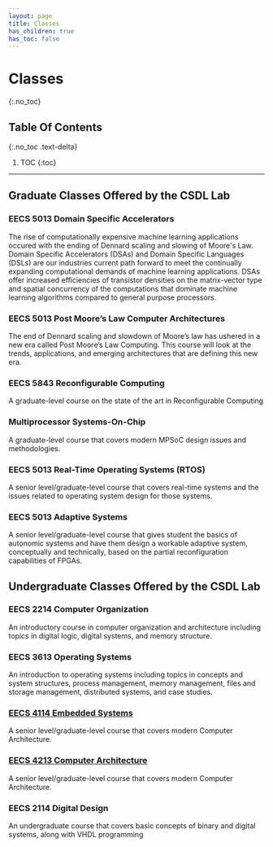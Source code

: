 ```yaml
---
layout: page
title: Classes
has_children: true
has_toc: false
---
```


# Classes

{:.no_toc}

## Table Of Contents

{:.no_toc .text-delta}

1. TOC
{:toc}

---

## Graduate Classes Offered by the CSDL Lab

### EECS 5013 Domain Specific Accelerators
The rise of computationally expensive machine learning applications occured with the ending of Dennard scaling and slowing of Moore's Law.   Domain Specific Accelerators (DSAs) and Domain Specific Languages (DSLs) are our industries current path forward to meet the continually expanding computational demands of machine learning applications.  DSAs offer increased efficiencies of transistor densities on the matrix-vector type and spatial concurrency of the computations that dominate machine learning algorithms compared to general purpose processors. 

### EECS 5013 Post Moore’s Law Computer Architectures

The end of Dennard scaling and slowdown of Moore’s law has ushered in a new era called Post Moore’s Law Computing. This course will look at the trends, applications, and emerging architectures that are defining this new era.

### EECS 5843 Reconfigurable Computing

A graduate-level course on the state of the art in Reconfigurable Computing

### Multiprocessor Systems-On-Chip

A graduate-level course that covers modern MPSoC design issues and methodologies.

### EECS 5013 Real-Time Operating Systems (RTOS)

A senior level/graduate-level course that covers real-time systems and the issues related to operating system design for those systems.

### EECS 5013 Adaptive Systems

A senior level/graduate-level course that gives student the basics of autonomic systems and have them design a workable adaptive system, conceptually and technically, based on the partial reconfiguration capabilities of FPGAs.

## Undergraduate Classes Offered by the CSDL Lab

### EECS 2214 Computer Organization

An introductory course in computer organization and architecture including topics in digital logic, digital systems, and memory structure.

### EECS 3613 Operating Systems

An introduction to operating systems including topics in concepts and system structures, process management, memory management, files and storage management, distributed systems, and case studies.

### [EECS 4114 Embedded Systems](/classes/embedded-systems)

A senior level/graduate-level course that covers modern Computer Architecture.

### [EECS 4213 Computer Architecture](/classes/computer-architecture)

A senior level/graduate-level course that covers modern Computer Architecture.

### EECS 2114 Digital Design

An undergraduate course that covers basic concepts of binary and digital systems, along with VHDL programming
